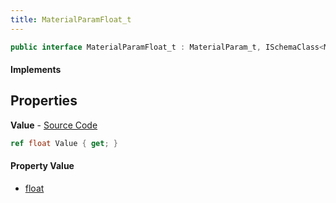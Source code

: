 ```yaml
---
title: MaterialParamFloat_t
---
```


```csharp
public interface MaterialParamFloat_t : MaterialParam_t, ISchemaClass<MaterialParam_t>, ISchemaClass<MaterialParamFloat_t>, ISchemaField, ISchemaClass, INativeHandle
```

#### Implements

## Properties

**Value** - [Source Code](https://github.com/swiftly-solution/swiftlys2/blob/master/managed/src/SwiftlyS2.Generated/Schemas/Interfaces/MaterialParamFloat_t.cs#L16)

```csharp
ref float Value { get; }
```

#### Property Value

- [float](https://learn.microsoft.com/dotnet/api/system.single)

